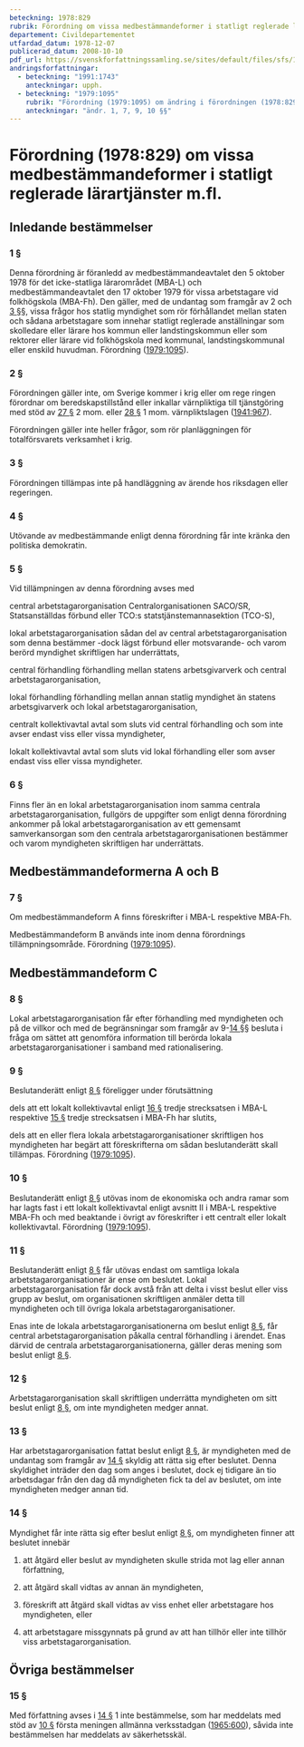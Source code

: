 ```yaml
---
beteckning: 1978:829
rubrik: Förordning om vissa medbestämmandeformer i statligt reglerade lärartjänster m.fl.
departement: Civildepartementet
utfardad_datum: 1978-12-07
publicerad_datum: 2008-10-10
pdf_url: https://svenskforfattningssamling.se/sites/default/files/sfs/1978-12/SFS1978-829.pdf
andringsforfattningar:
  - beteckning: "1991:1743"
    anteckningar: upph.
  - beteckning: "1979:1095"
    rubrik: "Förordning (1979:1095) om ändring i förordningen (1978:829) om vissa medbestämmandeformer i statligt reglerade lärartjänster m.fl."
    anteckningar: "ändr. 1, 7, 9, 10 §§"
---
```


# Förordning (1978:829) om vissa medbestämmandeformer i statligt reglerade lärartjänster m.fl.

## Inledande bestämmelser

### 1 §

Denna förordning är föranledd av medbestämmandeavtalet den 5 oktober 1978 för det icke-statliga lärarområdet (MBA-L) och medbestämmandeavtalet den 17 oktober 1979 för vissa arbetstagare vid folkhögskola (MBA-Fh). Den gäller, med de undantag som framgår av 2 och [3 §](#3)§, vissa frågor hos statlig myndighet som rör förhållandet mellan staten och sådana arbetstagare som innehar statligt reglerade anställningar som skolledare eller lärare hos kommun eller landstingskommun eller som rektorer eller lärare vid folkhögskola med kommunal, landstingskommunal eller enskild huvudman. Förordning ([1979:1095](https://selex.se/eli/sfs/1979/1095)).

### 2 §

Förordningen gäller inte, om Sverige kommer i krig eller om rege ringen förordnar om beredskapstillstånd eller inkallar värnpliktiga till tjänstgöring med stöd av [27 §](#27) 2 mom. eller [28 §](#28) 1 mom. värnpliktslagen ([1941:967](https://selex.se/eli/sfs/1941/967)).

Förordningen gäller inte heller frågor, som rör planläggningen för totalförsvarets verksamhet i krig.

### 3 §

Förordningen tillämpas inte på handläggning av ärende hos riksdagen eller regeringen.

### 4 §

Utövande av medbestämmande enligt denna förordning får inte kränka den politiska demokratin.

### 5 §

Vid tillämpningen av denna förordning avses med

central arbetstagarorganisation Centralorganisationen SACO/SR, Statsanställdas förbund eller TCO:s statstjänstemannasektion (TCO-S),

lokal arbetstagarorganisation sådan del av central arbetstagarorganisation som denna bestämmer -dock lägst förbund eller motsvarande- och varom berörd myndighet skriftligen har underrättats,

central förhandling förhandling mellan statens arbetsgivarverk och central arbetstagarorganisation,

lokal förhandling förhandling mellan annan statlig myndighet än statens arbetsgivarverk och lokal arbetstagarorganisation,

centralt kollektivavtal avtal som sluts vid central förhandling och som inte avser endast viss eller vissa myndigheter,

lokalt kollektivavtal avtal som sluts vid lokal förhandling eller som avser endast viss eller vissa myndigheter.

### 6 §

Finns fler än en lokal arbetstagarorganisation inom samma centrala arbetstagarorganisation, fullgörs de uppgifter som enligt denna förordning ankommer på lokal arbetstagarorganisation av ett gemensamt samverkansorgan som den centrala arbetstagarorganisationen bestämmer och varom myndigheten skriftligen har underrättats.

## Medbestämmandeformerna A och B

### 7 §

Om medbestämmandeform A finns föreskrifter i MBA-L respektive MBA-Fh.

Medbestämmandeform B används inte inom denna förordnings tillämpningsområde. Förordning ([1979:1095](https://selex.se/eli/sfs/1979/1095)).

## Medbestämmandeform C

### 8 §

Lokal arbetstagarorganisation får efter förhandling med myndigheten och på de villkor och med de begränsningar som framgår av 9-[14 §](#14)§ besluta i fråga om sättet att genomföra information till berörda lokala arbetstagarorganisationer i samband med rationalisering.

### 9 §

Beslutanderätt enligt [8 §](#8) föreligger under förutsättning

dels  att ett lokalt kollektivavtal enligt [16 §](#16) tredje strecksatsen i MBA-L respektive [15 §](#15) tredje strecksatsen i MBA-Fh har slutits,

dels att en eller flera lokala arbetstagarorganisationer skriftligen hos myndigheten har begärt att föreskrifterna om sådan beslutanderätt skall tillämpas. Förordning ([1979:1095](https://selex.se/eli/sfs/1979/1095)).

### 10 §

Beslutanderätt enligt [8 §](#8) utövas inom de ekonomiska och andra ramar som har lagts fast i ett lokalt kollektivavtal enligt avsnitt II i MBA-L respektive MBA-Fh och med beaktande i övrigt av föreskrifter i ett centralt eller lokalt kollektivavtal. Förordning ([1979:1095](https://selex.se/eli/sfs/1979/1095)).

### 11 §

Beslutanderätt enligt [8 §](#8) får utövas endast om samtliga lokala arbetstagarorganisationer är ense om beslutet. Lokal arbetstagarorganisation får dock avstå från att delta i visst beslut eller viss grupp av beslut, om organisationen skriftligen anmäler detta till myndigheten och till övriga lokala arbetstagarorganisationer.

Enas inte de lokala arbetstagarorganisationerna om beslut enligt [8 §](#8), får central arbetstagarorganisation påkalla central förhandling i ärendet. Enas därvid de centrala arbetstagarorganisationerna, gäller deras mening som beslut enligt [8 §](#8).

### 12 §

Arbetstagarorganisation skall skriftligen underrätta myndigheten om sitt beslut enligt [8 §](#8), om inte myndigheten medger annat.

### 13 §

Har arbetstagarorganisation fattat beslut enligt [8 §](#8), är myndigheten med de undantag som framgår av [14 §](#14) skyldig att rätta sig efter beslutet. Denna skyldighet inträder den dag som anges i beslutet, dock ej tidigare än tio arbetsdagar från den dag då myndigheten fick ta del av beslutet, om inte myndigheten medger annan tid.

### 14 §

Myndighet får inte rätta sig efter beslut enligt [8 §](#8), om myndigheten finner att beslutet innebär

1. att åtgärd eller beslut av myndigheten skulle strida mot lag eller annan författning,

2. att åtgärd skall vidtas av annan än myndigheten,

3. föreskrift att åtgärd skall vidtas av viss enhet eller arbetstagare hos myndigheten, eller

4. att arbetstagare missgynnats på grund av att han tillhör eller inte tillhör viss arbetstagarorganisation.

## Övriga bestämmelser

### 15 §

Med författning avses i [14 §](#14) 1 inte bestämmelse, som har meddelats med stöd av [10 §](#10) första meningen allmänna verksstadgan ([1965:600](https://selex.se/eli/sfs/1965/600)), såvida inte bestämmelsen har meddelats av säkerhetsskäl.